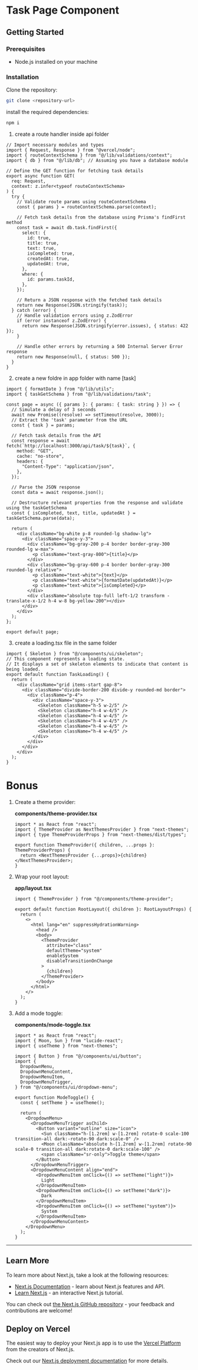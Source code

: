 # Task Page Component

## Getting Started

### Prerequisites

- Node.js installed on your machine

### Installation

Clone the repository:

```bash
git clone <repository-url>
```

install the required dependencies:

```bash
npm i
```

1. create a route handler inside api folder

```tsx
// Import necessary modules and types
import { Request, Response } from "@vercel/node";
import { routeContextSchema } from "@/lib/validations/context";
import { db } from "@/lib/db"; // Assuming you have a database module

// Define the GET function for fetching task details
export async function GET(
  req: Request,
  context: z.infer<typeof routeContextSchema>
) {
  try {
    // Validate route params using routeContextSchema
    const { params } = routeContextSchema.parse(context);

    // Fetch task details from the database using Prisma's findFirst method
    const task = await db.task.findFirst({
      select: {
        id: true,
        title: true,
        text: true,
        isCompleted: true,
        createdAt: true,
        updatedAt: true,
      },
      where: {
        id: params.taskId,
      },
    });

    // Return a JSON response with the fetched task details
    return new Response(JSON.stringify(task));
  } catch (error) {
    // Handle validation errors using z.ZodError
    if (error instanceof z.ZodError) {
      return new Response(JSON.stringify(error.issues), { status: 422 });
    }

    // Handle other errors by returning a 500 Internal Server Error response
    return new Response(null, { status: 500 });
  }
}
```

2. create a new foldre in app folder with name [task]

```tsx
import { formatDate } from "@/lib/utils";
import { taskGetSchema } from "@/lib/validations/task";

const page = async ({ params }: { params: { task: string } }) => {
  // Simulate a delay of 3 seconds
  await new Promise((resolve) => setTimeout(resolve, 3000));
  // Extract the 'task' parameter from the URL
  const { task } = params;

  // Fetch task details from the API
  const response = await fetch(`http://localhost:3000/api/task/${task}`, {
    method: "GET",
    cache: "no-store",
    headers: {
      "Content-Type": "application/json",
    },
  });

  // Parse the JSON response
  const data = await response.json();

  // Destructure relevant properties from the response and validate using the taskGetSchema
  const { isCompleted, text, title, updatedAt } = taskGetSchema.parse(data);

  return (
    <div className="bg-white p-8 rounded-lg shadow-lg">
      <div className="space-y-3">
        <div className="bg-gray-200 p-4 border border-gray-300 rounded-lg w-max">
          <p className="text-gray-800">{title}</p>
        </div>
        <div className="bg-gray-600 p-4 border border-gray-300 rounded-lg relative">
          <p className="text-white">{text}</p>
          <p className="text-white">{formatDate(updatedAt)}</p>
          <p className="text-white">{isCompleted}</p>
        </div>
        <div className="absolute top-full left-1/2 transform -translate-x-1/2 h-4 w-8 bg-yellow-200"></div>
      </div>
    </div>
  );
};

export default page;
```

3. create a loading.tsx file in the same folder

```tsx
import { Skeleton } from "@/components/ui/skeleton";
// This component represents a loading state.
// It displays a set of skeleton elements to indicate that content is being loaded.
export default function TaskLoading() {
  return (
    <div className="grid items-start gap-8">
      <div className="divide-border-200 divide-y rounded-md border">
        <div className="p-4">
          <div className="space-y-3">
            <Skeleton className="h-5 w-2/5" />
            <Skeleton className="h-4 w-4/5" />
            <Skeleton className="h-4 w-4/5" />
            <Skeleton className="h-4 w-4/5" />
            <Skeleton className="h-4 w-4/5" />
            <Skeleton className="h-4 w-4/5" />
          </div>
        </div>
      </div>
    </div>
  );
}
```

# Bonus


1. Create a theme provider:

   **components/theme-provider.tsx**

   ```tsx
   import * as React from "react";
   import { ThemeProvider as NextThemesProvider } from "next-themes";
   import { type ThemeProviderProps } from "next-themes/dist/types";

   export function ThemeProvider({ children, ...props }: ThemeProviderProps) {
     return <NextThemesProvider {...props}>{children}</NextThemesProvider>;
   }
   ```

2. Wrap your root layout:

   **app/layout.tsx**

   ```tsx
   import { ThemeProvider } from "@/components/theme-provider";

   export default function RootLayout({ children }: RootLayoutProps) {
     return (
       <>
         <html lang="en" suppressHydrationWarning>
           <head />
           <body>
             <ThemeProvider
               attribute="class"
               defaultTheme="system"
               enableSystem
               disableTransitionOnChange
             >
               {children}
             </ThemeProvider>
           </body>
         </html>
       </>
     );
   }
   ```

3. Add a mode toggle:

   **components/mode-toggle.tsx**

   ```tsx
   import * as React from "react";
   import { Moon, Sun } from "lucide-react";
   import { useTheme } from "next-themes";

   import { Button } from "@/components/ui/button";
   import {
     DropdownMenu,
     DropdownMenuContent,
     DropdownMenuItem,
     DropdownMenuTrigger,
   } from "@/components/ui/dropdown-menu";

   export function ModeToggle() {
     const { setTheme } = useTheme();

     return (
       <DropdownMenu>
         <DropdownMenuTrigger asChild>
           <Button variant="outline" size="icon">
             <Sun className="h-[1.2rem] w-[1.2rem] rotate-0 scale-100 transition-all dark:-rotate-90 dark:scale-0" />
             <Moon className="absolute h-[1.2rem] w-[1.2rem] rotate-90 scale-0 transition-all dark:rotate-0 dark:scale-100" />
             <span className="sr-only">Toggle theme</span>
           </Button>
         </DropdownMenuTrigger>
         <DropdownMenuContent align="end">
           <DropdownMenuItem onClick={() => setTheme("light")}>
             Light
           </DropdownMenuItem>
           <DropdownMenuItem onClick={() => setTheme("dark")}>
             Dark
           </DropdownMenuItem>
           <DropdownMenuItem onClick={() => setTheme("system")}>
             System
           </DropdownMenuItem>
         </DropdownMenuContent>
       </DropdownMenu>
     );
   }
   ```

---
## Learn More

To learn more about Next.js, take a look at the following resources:

- [Next.js Documentation](https://nextjs.org/docs) - learn about Next.js features and API.
- [Learn Next.js](https://nextjs.org/learn) - an interactive Next.js tutorial.

You can check out [the Next.js GitHub repository](https://github.com/vercel/next.js/) - your feedback and contributions are welcome!

## Deploy on Vercel

The easiest way to deploy your Next.js app is to use the [Vercel Platform](https://vercel.com/new?utm_medium=default-template&filter=next.js&utm_source=create-next-app&utm_campaign=create-next-app-readme) from the creators of Next.js.

Check out our [Next.js deployment documentation](https://nextjs.org/docs/deployment) for more details.
